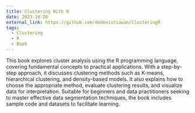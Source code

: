 ```yaml
---
title: Clustering With R
date: 2023-10-26
external_link: https://github.com/dedenistiawan/ClusteringR
tags:
  - Clustering
  - R
  - Book
---
```


This book explores cluster analysis using the R programming language, covering fundamental concepts to practical applications. With a step-by-step approach, it discusses clustering methods such as K-means, hierarchical clustering, and density-based models. It also explains how to choose the appropriate method, evaluate clustering results, and visualize data for interpretation. Suitable for beginners and data practitioners seeking to master effective data segmentation techniques, the book includes sample code and datasets to facilitate learning.

<!--more-->
